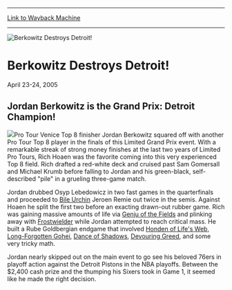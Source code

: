
---
[Link to Wayback Machine](https://web.archive.org/web/20160924014030/http://magic.wizards.com/en/events/coverage/gpdet05)

[_metadata_:description]:- "&#13; Jordan Berkowitz is the Grand Prix: Detroit Champion!&#13;"
[_metadata_:generator]:- "Drupal 7 (http://drupal.org)"
[_metadata_:node]:- "555556"
[_metadata_:source]:- "div-block-system-main"
[_metadata_:title]:- "Berkowitz Destroys Detroit!"
[_metadata_:wayback_capture_timestamp]:- "2016-09-24 01:40:30"
[_metadata_:wayback_raw_url]:- "https://web.archive.org/web/20160924014030id_/http://magic.wizards.com/en/events/coverage/gpdet05"
[_metadata_:wayback_url]:- "http://magic.wizards.com/en/events/coverage/gpdet05"
---







![Berkowitz Destroys Detroit!](https://media.magic.wizards.com/images/banner/large_1_4.jpg)





Berkowitz Destroys Detroit!
===========================




April 23-24, 2005












Jordan Berkowitz is the Grand Prix: Detroit Champion!
-----------------------------------------------------


![](https://media.magic.wizards.com/image_legacy_migration/sideboard/images/gpdetr05/fin.jpg)Pro Tour Venice Top 8 finisher Jordan Berkowitz squared off with another Pro Tour Top 8 player in the finals of this Limited Grand Prix event. With a remarkable streak of strong money finishes at the last two years of Limited Pro Tours, Rich Hoaen was the favorite coming into this very experienced Top 8 field. Rich drafted a red-white deck and cruised past Sam Gomersall and Michael Krumb before falling to Jordan and his green-black, self-described "pile" in a grueling three-game match.


Jordan drubbed Osyp Lebedowicz in two fast games in the quarterfinals and proceeded to [Bile Urchin](http://gatherer.wizards.com/Pages/Card/Details.aspx?name=Bile+Urchin) Jeroen Remie out twice in the semis. Against Hoaen he split the first two before an exacting drawn-out rubber game. Rich was gaining massive amounts of life via [Genju of the Fields](http://gatherer.wizards.com/Pages/Card/Details.aspx?name=Genju+of+the+Fields) and plinking away with [Frostwielder](http://gatherer.wizards.com/Pages/Card/Details.aspx?name=Frostwielder) while Jordan attempted to reach critical mass. He built a Rube Goldbergian endgame that involved [Honden of Life's Web](http://gatherer.wizards.com/Pages/Card/Details.aspx?name=Honden+of+Life%27s+Web), [Long-Forgotten Gohei](http://gatherer.wizards.com/Pages/Card/Details.aspx?name=Long-Forgotten+Gohei), [Dance of Shadows](http://gatherer.wizards.com/Pages/Card/Details.aspx?name=Dance+of+Shadows), [Devouring Greed](http://gatherer.wizards.com/Pages/Card/Details.aspx?name=Devouring+Greed), and some very tricky math.


Jordan nearly skipped out on the main event to go see his beloved 76ers in playoff action against the Detroit Pistons in the NBA playoffs. Between the $2,400 cash prize and the thumping his Sixers took in Game 1, it seemed like he made the right decision.


  

 

